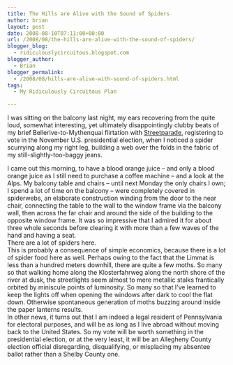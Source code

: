 ```yaml
---
title: The Hills are Alive with the Sound of Spiders
author: brian
layout: post
date: 2008-08-10T07:11:00+00:00
url: /2008/08/the-hills-are-alive-with-the-sound-of-spiders/
blogger_blog:
  - ridiculouslycircuitous.blogspot.com
blogger_author:
  - Brian
blogger_permalink:
  - /2008/08/hills-are-alive-with-sound-of-spiders.html
tags:
  - My Ridiculously Circuitous Plan

---
```

I was sitting on the balcony last night, my ears recovering from the quite loud, somewhat interesting, yet ultimately disappointingly clubby beats of my brief Bellerive-to-Mythenquai flirtation with [Streetparade][1], registering to vote in the November U.S. presidential election, when I noticed a spider scurrying along my right leg, building a web over the folds in the fabric of my still-slightly-too-baggy jeans.

<div>
</div>

<div>
  I came out this morning, to have a blood orange juice<span> &#8211; and only a blood orange juice as I still need to purchase a coffee machine &#8211;</span> and a look at the Alps. My balcony table and chairs <span>&#8211; until next Monday the only chairs I own; I spend a lot of time on the balcony &#8211;</span> were completely covered in spiderwebs, an elaborate construction winding from the door to the near chair, connecting the table to the wall to the window frame via the balcony wall, then across the far chair and around the side of the building to the opposite window frame. It was so impressive that I admired it <span>for about three whole seconds</span> before clearing it with more than a few waves of the hand and having a seat.
</div>

<div>
</div>

<div>
  There are a lot of spiders here. 
</div>

<div>
</div>

<div>
  This is probably a consequence of simple economics, because there is a lot of spider food here as well. Perhaps owing to the fact that the Limmat is less than a hundred meters downhill, there are quite a few moths. So many so that walking home along the Klosterfahrweg along the north shore of the river at dusk, the streetlights seem almost to mere metallic stalks frantically orbited by miniscule points of luminosity. So many so that I&#8217;ve learned to keep the lights off when opening the windows after dark to cool the flat down. Otherwise spontaneous generation of moths buzzing around inside the paper lanterns results.
</div>

<div>
</div>

<div>
  In other news, it turns out that I am indeed a legal resident of Pennsylvania for electoral purposes, and will be as long as I live abroad without moving back to the United States. So my vote will be worth something in the presidential election, or at the very least, it will be an Allegheny County election official disregarding, disqualifying, or misplacing my absentee ballot rather than a Shelby County one.
</div>

 [1]: http://www.streetparade.ch/